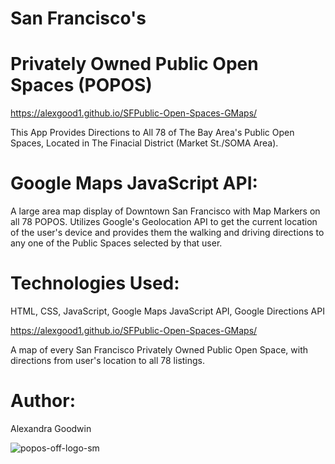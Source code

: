 # San Francisco's 
# Privately Owned Public Open Spaces (POPOS)

 https://alexgood1.github.io/SFPublic-Open-Spaces-GMaps/

This App Provides Directions to All 78 of The Bay Area's Public Open Spaces, Located in The Finacial District (Market St./SOMA Area).

# Google Maps JavaScript API:
A large area map display of Downtown San Francisco with Map Markers on all 78 POPOS. Utilizes Google's Geolocation API to get the current location of the user's device and provides them the walking and driving directions to any one of the Public Spaces selected by that user.

# Technologies Used:

HTML, CSS, JavaScript, Google Maps JavaScript API, Google Directions API

 https://alexgood1.github.io/SFPublic-Open-Spaces-GMaps/

A map of every San Francisco Privately Owned Public Open Space, with directions from user's location to all 78 listings.

# Author:
Alexandra Goodwin

![popos-off-logo-sm](https://user-images.githubusercontent.com/35353393/41986483-1c21134c-79eb-11e8-8d1f-184f3ef85190.png)
